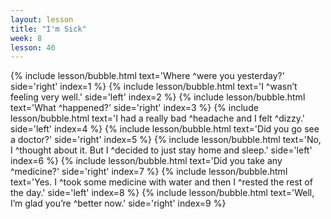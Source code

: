 ```yaml
---
layout: lesson
title: "I'm Sick"
week: 8
lesson: 40
---
```


{% include lesson/bubble.html text='Where ^were you yesterday?' side='right' index=1 %}
{% include lesson/bubble.html text='I ^wasn&rsquo;t feeling very well.' side='left' index=2 %}
{% include lesson/bubble.html text='What ^happened?' side='right' index=3 %}
{% include lesson/bubble.html text='I had a really bad ^headache and I felt ^dizzy.' side='left' index=4 %}
{% include lesson/bubble.html text='Did you go see a doctor?' side='right' index=5 %}
{% include lesson/bubble.html text='No, I ^thought about it. But I ^decided to just stay home and sleep.' side='left' index=6 %}
{% include lesson/bubble.html text='Did you take any ^medicine?' side='right' index=7 %}
{% include lesson/bubble.html text='Yes. I ^took some medicine with water and then I ^rested the rest of the day.' side='left' index=8 %}
{% include lesson/bubble.html text='Well, I&rsquo;m glad you&rsquo;re ^better now.' side='right' index=9 %}
